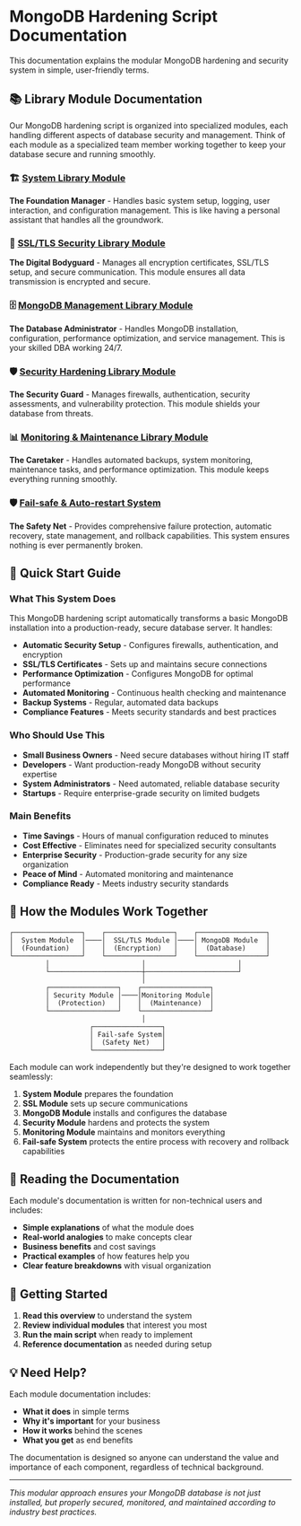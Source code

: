 # MongoDB Hardening Script Documentation

This documentation explains the modular MongoDB hardening and security system in simple, user-friendly terms.

## 📚 Library Module Documentation

Our MongoDB hardening script is organized into specialized modules, each handling different aspects of database security and management. Think of each module as a specialized team member working together to keep your database secure and running smoothly.

### 🏗️ [System Library Module](system.md)
**The Foundation Manager** - Handles basic system setup, logging, user interaction, and configuration management. This is like having a personal assistant that handles all the groundwork.

### 🔐 [SSL/TLS Security Library Module](ssl.md) 
**The Digital Bodyguard** - Manages all encryption certificates, SSL/TLS setup, and secure communication. This module ensures all data transmission is encrypted and secure.

### 🗄️ [MongoDB Management Library Module](mongodb.md)
**The Database Administrator** - Handles MongoDB installation, configuration, performance optimization, and service management. This is your skilled DBA working 24/7.

### 🛡️ [Security Hardening Library Module](security.md)
**The Security Guard** - Manages firewalls, authentication, security assessments, and vulnerability protection. This module shields your database from threats.

### 📊 [Monitoring & Maintenance Library Module](monitoring.md)
**The Caretaker** - Handles automated backups, system monitoring, maintenance tasks, and performance optimization. This module keeps everything running smoothly.

### 🛡️ [Fail-safe & Auto-restart System](failsafe.md)
**The Safety Net** - Provides comprehensive failure protection, automatic recovery, state management, and rollback capabilities. This system ensures nothing is ever permanently broken.

## 🚀 Quick Start Guide

### What This System Does
This MongoDB hardening script automatically transforms a basic MongoDB installation into a production-ready, secure database server. It handles:

- **Automatic Security Setup** - Configures firewalls, authentication, and encryption
- **SSL/TLS Certificates** - Sets up and maintains secure connections
- **Performance Optimization** - Configures MongoDB for optimal performance
- **Automated Monitoring** - Continuous health checking and maintenance
- **Backup Systems** - Regular, automated data backups
- **Compliance Features** - Meets security standards and best practices

### Who Should Use This
- **Small Business Owners** - Need secure databases without hiring IT staff
- **Developers** - Want production-ready MongoDB without security expertise
- **System Administrators** - Need automated, reliable database security
- **Startups** - Require enterprise-grade security on limited budgets

### Main Benefits
- **Time Savings** - Hours of manual configuration reduced to minutes
- **Cost Effective** - Eliminates need for specialized security consultants
- **Enterprise Security** - Production-grade security for any size organization
- **Peace of Mind** - Automated monitoring and maintenance
- **Compliance Ready** - Meets industry security standards

## 🔧 How the Modules Work Together

```
┌─────────────────┐    ┌─────────────────┐    ┌─────────────────┐
│  System Module  │────│  SSL/TLS Module │────│ MongoDB Module  │
│  (Foundation)   │    │  (Encryption)   │    │  (Database)     │
└─────────────────┘    └─────────────────┘    └─────────────────┘
         │                       │                       │
         └───────────────────────┼───────────────────────┘
                                 │
         ┌─────────────────┐    ┌─────────────────┐
         │ Security Module │────│Monitoring Module│
         │  (Protection)   │    │  (Maintenance)  │
         └─────────────────┘    └─────────────────┘
                                 │
                    ┌─────────────────┐
                    │ Fail-safe System│
                    │  (Safety Net)   │
                    └─────────────────┘
```

Each module can work independently but they're designed to work together seamlessly:

1. **System Module** prepares the foundation
2. **SSL Module** sets up secure communications
3. **MongoDB Module** installs and configures the database
4. **Security Module** hardens and protects the system
5. **Monitoring Module** maintains and monitors everything
6. **Fail-safe System** protects the entire process with recovery and rollback capabilities

## 📖 Reading the Documentation

Each module's documentation is written for non-technical users and includes:

- **Simple explanations** of what the module does
- **Real-world analogies** to make concepts clear
- **Business benefits** and cost savings
- **Practical examples** of how features help you
- **Clear feature breakdowns** with visual organization

## 🎯 Getting Started

1. **Read this overview** to understand the system
2. **Review individual modules** that interest you most
3. **Run the main script** when ready to implement
4. **Reference documentation** as needed during setup

## 💡 Need Help?

Each module documentation includes:
- **What it does** in simple terms
- **Why it's important** for your business
- **How it works** behind the scenes
- **What you get** as end benefits

The documentation is designed so anyone can understand the value and importance of each component, regardless of technical background.

---

*This modular approach ensures your MongoDB database is not just installed, but properly secured, monitored, and maintained according to industry best practices.*